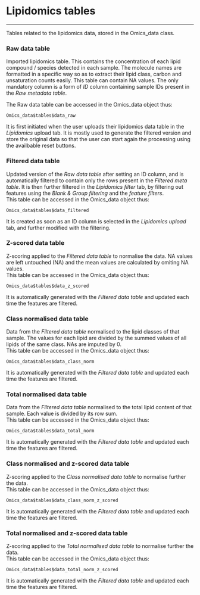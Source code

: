 Lipidomics tables
=======================
---

Tables related to the lipidomics data, stored in the Omics_data class.  

### Raw data table
Imported lipidomics table. This contains the concentration of each lipid compound / species detected in each sample. The molecule names are formatted in a specific way so as to extract their lipid class, carbon and unsaturation counts easily. This table can contain NA values. The only mandatory column is a form of *ID* column containing sample IDs present in the *Raw metadata table*.  

The Raw data table can be accessed in the Omics_data object thus:  
```
Omics_data$tables$data_raw
```
It is first initiated when the user uploads their lipidomics data table in the *Lipidomics* upload tab. It is mostly used to generate the filtered version and store the original data so that the user can start again the processing using the availbable reset buttons.  

### Filtered data table
Updated version of the *Raw data table* after setting an ID column, and is automatically filtered to contain only the rows present in the *Filtered meta table*. It is then further filtered in the *Lipidomics filter* tab, by filtering out features using the *Blank & Group filtering* and the *feature filters*.  
This table can be accessed in the Omics_data object thus:  
```
Omics_data$tables$data_filtered
```
It is created as soon as an ID column is selected in the *Lipidomics upload* tab, and further modified with the filtering.  

### Z-scored data table
Z-scoring applied to the *Filtered data table* to normalise the data. NA values are left untouched (NA) and the mean values are calculated by omiting NA values.  
This table can be accessed in the Omics_data object thus:  
```
Omics_data$tables$data_z_scored
```
It is automatically generated with the *Filtered data table* and updated each time the features are filtered.  

### Class normalised data table
Data from the *Filtered data table* normalised to the lipid classes of that sample.  The values for each lipid are divided by the summed values of all lipids of the same class. NAs are imputed by 0.  
This table can be accessed in the Omics_data object thus:  
```
Omics_data$tables$data_class_norm
```
It is automatically generated with the *Filtered data table* and updated each time the features are filtered.  

### Total normalised data table
Data from the *Filtered data table* normalised to the total lipid content of that sample. Each value is divided by its row sum.  
This table can be accessed in the Omics_data object thus:  
```
Omics_data$tables$data_total_norm
```
It is automatically generated with the *Filtered data table* and updated each time the features are filtered.  

### Class normalised and z-scored data table
Z-scoring applied to the *Class normalised data table* to normalise further the data.  
This table can be accessed in the Omics_data object thus:  
```
Omics_data$tables$data_class_norm_z_scored
```
It is automatically generated with the *Filtered data table* and updated each time the features are filtered.  

### Total normalised and z-scored data table
Z-scoring applied to the *Total normalised data table* to normalise further the data.  
This table can be accessed in the Omics_data object thus:  
```
Omics_data$tables$data_total_norm_z_scored
```
It is automatically generated with the *Filtered data table* and updated each time the features are filtered.  



